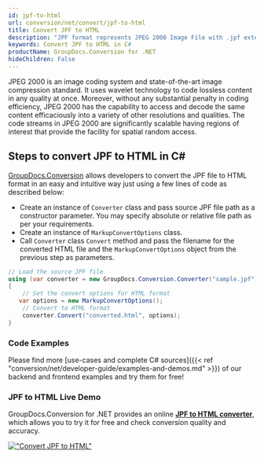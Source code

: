 ```yaml
---
id: jpf-to-html
url: conversion/net/convert/jpf-to-html
title: Convert JPF to HTML
description: "JPF format represents JPEG 2000 Image File with .jpf extension. Learn how to convert JPF to HTML file programmatically in C# language using GroupDocs.Conversion for .NET library."
keywords: Convert JPF to HTML in C#
productName: GroupDocs.Conversion for .NET
hideChildren: False
---
```


JPEG 2000 is an image coding system and state-of-the-art image compression standard. It uses wavelet technology to code lossless content in any quality at once. Moreover, without any substantial penalty in coding efficiency, JPEG 2000 has the capability to access and decode the same content efficaciously into a variety of other resolutions and qualities. The code streams in JPEG 2000 are significantly scalable having regions of interest that provide the facility for spatial random access.

## Steps to convert JPF to HTML in C#

[GroupDocs.Conversion](https://products.groupdocs.com/conversion/net) allows developers to convert the JPF file to HTML format in an easy and intuitive way just using a few lines of code as described below:

* Create an instance of `Converter` class and pass source JPF file path as a constructor parameter. You may specify absolute or relative file path as per your requirements. 
* Create an instance of `MarkupConvertOptions` class.
* Call `Converter` class `Convert` method and pass the filename for the converted HTML file and the `MarkupConvertOptions` object from the previous step as parameters.

```csharp
// Load the source JPF file
using (var converter = new GroupDocs.Conversion.Converter("sample.jpf"))
{
    // Set the convert options for HTML format
   var options = new MarkupConvertOptions();
    // Convert to HTML format
    converter.Convert("converted.html", options);
}
```

### Code Examples

Please find more [use-cases and complete C# sources]({{< ref "conversion/net/developer-guide/examples-and-demos.md" >}}) of our backend and frontend examples and try them for free!

### JPF to HTML Live Demo

GroupDocs.Conversion for .NET provides an online [**JPF to HTML converter**](https://products.groupdocs.app/conversion/jpf-to-html), which allows you to try it for free and check conversion quality and accuracy.

[!["Convert JPF to HTML"](conversion/net/images/convert-to-html/convert-jpf-to-html.png)](https://products.groupdocs.app/conversion/jpf-to-html)
